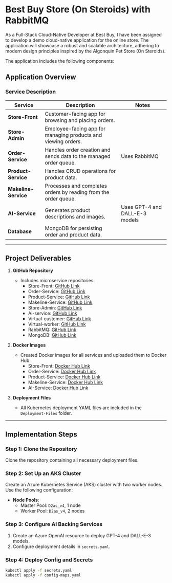 # Best Buy Store (On Steroids) with RabbitMQ

As a Full-Stack Cloud-Native Developer at Best Buy, I have been assigned to develop a demo cloud-native application for the online store. The application will showcase a robust and scalable architecture, adhering to modern design principles inspired by the Algonquin Pet Store (On Steroids).

The application includes the following components:

## Application Overview

### Service Description

| Service         | Description                                                            | Notes                                      |
|------------------|------------------------------------------------------------------------|--------------------------------------------|
| **Store-Front** | Customer-facing app for browsing and placing orders.                  |                                            |
| **Store-Admin** | Employee-facing app for managing products and viewing orders.         |                                            |
| **Order-Service** | Handles order creation and sends data to the managed order queue.   | Uses RabbitMQ                              |
| **Product-Service** | Handles CRUD operations for product data.                         |                                            |
| **Makeline-Service** | Processes and completes orders by reading from the order queue.  |                                            |
| **AI-Service**  | Generates product descriptions and images.                            | Uses GPT-4 and DALL-E-3 models             |
| **Database**    | MongoDB for persisting order and product data.                        |                                            |

---

## Project Deliverables

1. **GitHub Repository**
    - Includes microservice repositories:
        - Store-Front: [GitHub Link](https://github.com/arishkakadiya/store-front)
        - Order-Service: [GitHub Link](https://github.com/arishkakadiya/order-service)
        - Product-Service: [GitHub Link](https://github.com/arishkakadiya/product-service)
        - Makeline-Service: [GitHub Link](https://github.com/arishkakadiya/makeline-service)
        - Store-Admin: [GitHub Link](https://github.com/arishkakadiya/store-admin)
        - Ai-service: [GitHub Link](https://github.com/arishkakadiya/ai-service)
        - Virtual-customer: [GitHub Link](https://github.com/arishkakadiya/virtual-customer)
        - Virtual-worker: [GitHub Link](https://github.com/arishkakadiya/virtual-worker)
        - RabbitMQ: [GitHub Link](https://github.com/arishkakadiya/rabbitmq-service)
        - MongoDB: [GitHub Link](https://github.com/arishkakadiya/mongo-service)

2. **Docker Images**
    - Created Docker images for all services and uploaded them to Docker Hub:
        - Store-Front: [Docker Hub Link](https://hub.docker.com/r/klamichhane738/store-front-bestbuy/tags)
        - Order-Service: [Docker Hub Link](https://hub.docker.com/r/klamichhane738/order-service-bestbuy/tags)
        - Product-Service: [Docker Hub Link](https://hub.docker.com/r/klamichhane738/product-service-bestbuy/tags)
        - Makeline-Service: [Docker Hub Link](https://hub.docker.com/r/klamichhane738/makeline-service-bestbuy/tags)
        - AI-Service: [Docker Hub Link](https://hub.docker.com/r/klamichhane738/ai-service-bestbuy/tags)

3. **Deployment Files**
    - All Kubernetes deployment YAML files are included in the `Deployment-Files` folder.

---

## Implementation Steps

### Step 1: Clone the Repository
Clone the repository containing all necessary deployment files.

### Step 2: Set Up an AKS Cluster
Create an Azure Kubernetes Service (AKS) cluster with two worker nodes. Use the following configuration:
- **Node Pools**:
  - Master Pool: `D2as_v4`, 1 node
  - Worker Pool: `D2as_v4`, 2 nodes

### Step 3: Configure AI Backing Services
1. Create an Azure OpenAI resource to deploy GPT-4 and DALL-E-3 models.
2. Configure deployment details in `secrets.yaml`.

### Step 4: Deploy Config and Secrets
```bash
kubectl apply -f secrets.yaml
kubectl apply -f config-maps.yaml
